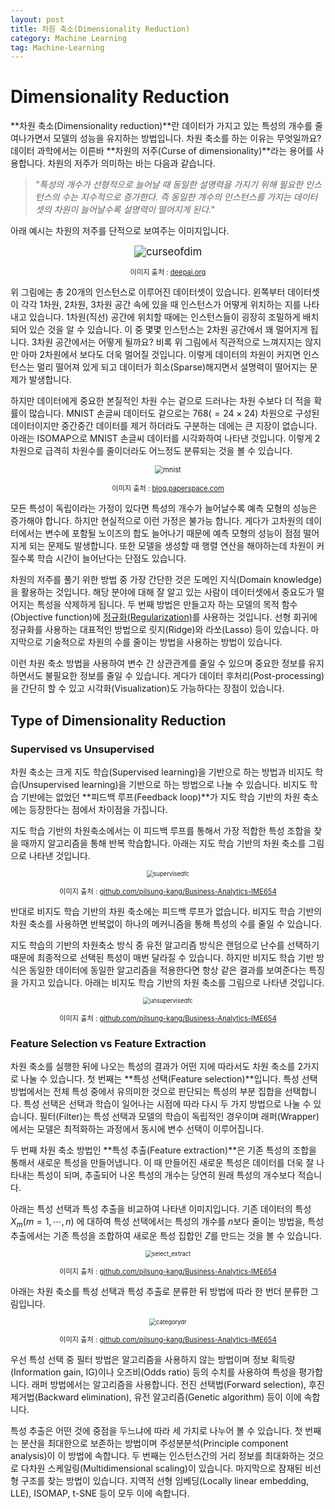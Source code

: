 ```yaml
---
layout: post
title: 차원 축소(Dimensionality Reduction)
category: Machine Learning
tag: Machine-Learning
---
```




# Dimensionality Reduction

**차원 축소(Dimensionality reduction)**란 데이터가 가지고 있는 특성의 개수를 줄여나가면서 모델의 성능을 유지하는 방법입니다. 차원 축소를 하는 이유는 무엇일까요? 데이터 과학에서는 이른바 **차원의 저주(Curse of dimensionality)**라는 용어를 사용합니다. 차원의 저주가 의미하는 바는 다음과 같습니다.

> *"특성의 개수가 선형적으로 늘어날 때 동일한 설명력을 가지기 위해 필요한 인스턴스의 수는 지수적으로 증가한다. 즉 동일한 개수의 인스턴스를 가지는 데이터셋의 차원이 늘어날수록 설명력이 떨어지게 된다."*

아래 예시는 차원의 저주를 단적으로 보여주는 이미지입니다.



<p align="center"><img src="https://images.deepai.org/glossary-terms/curse-of-dimensionality-61461.jpg" alt="curseofdim" style="zoom:120%;" /></p>

<p align="center" style="font-size:80%">이미지 출처 : <a href="https://deepai.org/machine-learning-glossary-and-terms/curse-of-dimensionality">deepai.org</a></p>

위 그림에는 총 20개의 인스턴스로 이루어진 데이터셋이 있습니다. 왼쪽부터 데이터셋이 각각 1차원, 2차원, 3차원 공간 속에 있을 때 인스턴스가 어떻게 위치하는 지를 나타내고 있습니다. 1차원(직선) 공간에 위치할 때에는 인스턴스들이 굉장히 조밀하게 배치되어 있슨 것을 알 수 있습니다. 이 중 몇몇 인스턴스는 2차원 공간에서 꽤 멀어지게 됩니다. 3차원 공간에서는 어떻게 될까요? 비록 위 그림에서 직관적으로 느껴지지는 않지만 아마 2차원에서 보다도 더욱 멀어질 것입니다. 이렇게 데이터의 차원이 커지면 인스턴스는 멀리 떨어져 있게 되고 데이터가 희소(Sparse)해지면서 설명력이 떨어지는 문제가 발생합니다.

하지만 데이터에게 중요한 본질적인 차원 수는 겉으로 드러나는 차원 수보다 더 적을 확률이 많습니다. MNIST 손글씨 데이터도 겉으로는 $768(=24 \times 24)$ 차원으로 구성된 데이터이지만 중간중간 데이터를 제거 하더라도 구분하는 데에는 큰 지장이 없습니다. 아래는 ISOMAP으로 MNIST 손글씨 데이터를 시각화하여 나타낸 것입니다. 이렇게 2차원으로 급격히 차원수를 줄이더라도 어느정도 분류되는 것을 볼 수 있습니다.

<p align="center"><img src="https://s3-us-west-2.amazonaws.com/articles-dimred/isomap/isomap.png" alt="mnist" style="zoom: 80%;" /></p>

<p align="center" style="font-size:80%">이미지 출처 : <a href="https://blog.paperspace.com/dimension-reduction-with-isomap/">blog.paperspace.com</a></p>

모든 특성이 독립이라는 가정이 있다면 특성의 개수가 늘어날수록 예측 모형의 성능은 증가해야 합니다. 하지만 현실적으로 이런 가정은 불가능 합니다. 게다가 고차원의 데이터에서는 변수에 포함될 노이즈의 합도 늘어나기 때문에 예측 모형의 성능이 점점 떨어지게 되는 문제도 발생합니다. 또한 모델을 생성할 때 행렬 연산을 해야하는데 차원이 커질수록 학습 시간이 늘어난다는 단점도 있습니다.

차원의 저주를 풀기 위한 방법 중 가장 간단한 것은 도메인 지식(Domain knowledge)을 활용하는 것입니다. 해당 분야에 대해 잘 알고 있는 사람이 데이터셋에서 중요도가 떨어지는 특성을 삭제하게 됩니다. 두 번째 방법은 만들고자 하는 모델의 목적 함수(Objective function)에 [정규화(Regularization)](https://yngie-c.github.io/machine%20learning/2020/04/30/training_test_reg/)를 사용하는 것입니다. 선형 회귀에 정규화를 사용하는 대표적인 방법으로 릿지(Ridge)와 라쏘(Lasso) 등이 있습니다. 마지막으로 기술적으로 차원의 수를 줄이는 방법을 사용하는 방법이 있습니다.

이런 차원 축소 방법을 사용하여 변수 간 상관관계를 줄일 수 있으며 중요한 정보를 유지하면서도 불필요한 정보를 줄일 수 있습니다. 게다가 데이터 후처리(Post-processing)을 간단히 할 수 있고 시각화(Visualization)도 가능하다는 장점이 있습니다.

## Type of Dimensionality Reduction

### Supervised vs Unsupervised

차원 축소는 크게 지도 학습(Supervised learning)을 기반으로 하는 방법과 비지도 학습(Unsupervised learning)을 기반으로 하는 방법으로 나눌 수 있습니다. 비지도 학습 기반에는 없었던 **피드백 루프(Feedback loop)**가 지도 학습 기반의 차원 축소에는 등장한다는 점에서 차이점을 가집니다.

지도 학습 기반의 차원축소에서는 이 피드백 루프를 통해서 가장 적합한 특성 조합을 찾을 때까지 알고리즘을 통해 반복 학습합니다. 아래는 지도 학습 기반의 차원 축소를 그림으로 나타낸 것입니다.

<p align="center"><img src="https://user-images.githubusercontent.com/45377884/92299575-62311600-ef8e-11ea-9c02-b48da5b1135b.png" alt="supervisedfc" style="zoom:67%;" /></p>

<p align="center" style="font-size:80%">이미지 출처 : <a href="https://github.com/pilsung-kang/Business-Analytics-IME654-">github.com/pilsung-kang/Business-Analytics-IME654</a></p>

반대로 비지도 학습 기반의 차원 축소에는 피드백 루프가 없습니다. 비지도 학습 기반의 차원 축소를 사용하면 반복없이 하나의 메커니즘을 통해 특성의 수를 줄일 수 있습니다.

지도 학습의 기반의 차원축소 방식 중 유전 알고리즘 방식은 랜덤으로 난수를 선택하기 때문에 최종적으로 선택된 특성이 매번 달라질 수 있습니다. 하지만 비지도 학습 기반 방식은 동일한 데이터에 동일한 알고리즘을 적용한다면 항상 같은 결과를 보여준다는 특징을 가지고 있습니다. 아래는 비지도 학습 기반의 차원 축소를 그림으로 나타낸 것입니다.

<p align="center"><img src="https://user-images.githubusercontent.com/45377884/92299576-62c9ac80-ef8e-11ea-8c05-be06d6090101.png" alt="unsupervisedfc" style="zoom:67%;" /></p>

<p align="center" style="font-size:80%">이미지 출처 : <a href="https://github.com/pilsung-kang/Business-Analytics-IME654-">github.com/pilsung-kang/Business-Analytics-IME654</a></p>

### Feature Selection vs Feature Extraction

차원 축소를 실행한 뒤에 나오는 특성의 결과가 어떤 지에 따라서도 차원 축소를 2가지로 나눌 수 있습니다. 첫 번째는 **특성 선택(Feature selection)**입니다. 특성 선택 방법에서는 전체 특성 중에서 유의미한 것으로 판단되는 특성의 부분 집합을 선택합니다. 특성 선택은 선택과 학습이 일어나는 시점에 따라 다시 두 가지 방법으로 나눌 수 있습니다. 필터(Filter)는 특성 선택과 모델의 학습이 독립적인 경우이며 래퍼(Wrapper)에서는 모델은 최적화하는 과정에서 동시에 변수 선택이 이루어집니다.

두 번째 차원 축소 방법인 **특성 추출(Feature extraction)**은 기존 특성의 조합을 통해서 새로운 특성을 만들어냅니다. 이 때 만들어진 새로운 특성은 데이터를 더욱 잘 나타내는 특성이 되며, 추출되어 나온 특성의 개수는 당연히 원래 특성의 개수보다 적습니다.

아래는 특성 선택과 특성 추출을 비교하여 나타낸 이미지입니다. 기존 데이터의 특성 $X_m (m = 1,\cdots,n)$ 에 대하여 특성 선택에서는 특성의 개수를 $n$보다 줄이는 방법을, 특성 추출에서는 기존 특성을 조합하여 새로운 특성 집합인 $Z$를 만드는 것을 볼 수 있습니다. 

<p align="center"><img src="https://user-images.githubusercontent.com/45377884/92299574-61987f80-ef8e-11ea-9e47-a934b14dbae3.png" alt="select_extract" style="zoom: 67%;" /></p>

<p align="center" style="font-size:80%">이미지 출처 : <a href="https://github.com/pilsung-kang/Business-Analytics-IME654-">github.com/pilsung-kang/Business-Analytics-IME654</a></p>

아래는 차원 축소를 특성 선택과 특성 추출로 분류한 뒤 방법에 따라 한 번더 분류한 그림입니다. 

<p align="center"><img src="https://user-images.githubusercontent.com/45377884/92299572-60675280-ef8e-11ea-86f5-aa8729afb0a0.png" alt="categorydr" style="zoom:67%;" /></p>

<p align="center" style="font-size:80%">이미지 출처 : <a href="https://github.com/pilsung-kang/Business-Analytics-IME654-">github.com/pilsung-kang/Business-Analytics-IME654</a></p>

우선 특성 선택 중 필터 방법은 알고리즘을 사용하지 않는 방법이며 정보 획득량(Information gain, IG)이나 오즈비(Odds ratio) 등의 수치를 사용하여 특성을 평가합니다. 래퍼 방법에서는 알고리즘을 사용합니다. 전진 선택법(Forward selection), 후진 제거법(Backward elimination), 유전 알고리즘(Genetic algorithm) 등이 이에 속합니다.

특성 추출은 어떤 것에 중점을 두느냐에 따라 세 가지로 나누어 볼 수 있습니다. 첫 번째는 분산을 최대한으로 보존하는 방법이며 주성분분석(Principle component analysis)이 이 방법에 속합니다. 두 번째는 인스턴스간의 거리 정보를 최대화하는 것으로 다차원 스케일링(Multidimensional scaling)이 있습니다. 마지막으로 잠재된 비선형 구조를 찾는 방법이 있습니다. 지역적 선형 임베딩(Locally linear embedding, LLE), ISOMAP, t-SNE 등이 모두 이에 속합니다.



